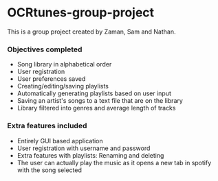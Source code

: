 # OCRtunes-group-project

This is a group project created by Zaman, Sam and Nathan.

### Objectives completed

- Song library in alphabetical order
- User registration
- User preferences saved
- Creating/editing/saving playlists
- Automatically generating playlists based on user input
- Saving an artist's songs to a text file that are on the library
- Library filtered into genres and average length of tracks

### Extra features included

- Entirely GUI based application
- User registration with username and password
- Extra features with playlists: Renaming and deleting
- The user can actually play the music as it opens a new tab in spotify with the song selected
